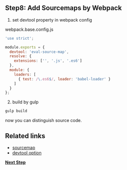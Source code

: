 Step8: Add Sourcemaps by Webpack
---
1. set devtool property in webpack config

  webpack.base.config.js
  ```javascript
  'use strict';

  module.exports = {
    devtool: 'eval-source-map',
    resolve: {
      extensions: ['', '.js', '.es6']
    },
    module: {
      loaders: [
        { test: /\.es6$/, loader: 'babel-loader' }
      ]
    }
  };
  ```

2. build by gulp

  ```bash
  gulp build
  ```

  now you can distinguish source code.


Related links
---
+ [sourcemap](http://www.html5rocks.com/en/tutorials/developertools/sourcemaps/?redirect_from_locale=ko)
+ [devtool option](http://webpack.github.io/docs/configuration.html#devtool)

__[Next Step](./STEP9.md)__
